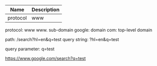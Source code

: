 | Name     | Description |
| -------- | ----------- |
| protocol | www         |

protocol: www
www. sub-domain
google: domain
com: top-level domain

path: /search?hl=en&q=test
query string: ?hl=en&q=test

query parameter: q=test

https://www.google.com/search?q=test

